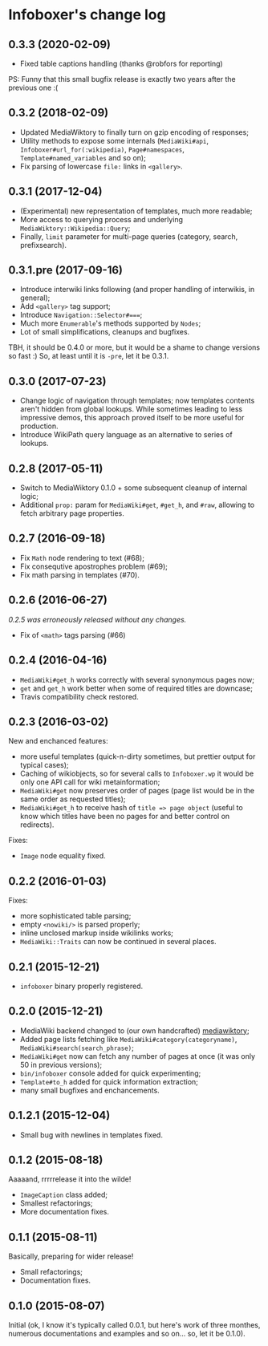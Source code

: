 # Infoboxer's change log

## 0.3.3 (2020-02-09)

* Fixed table captions handling (thanks @robfors for reporting)

PS: Funny that this small bugfix release is exactly two years after the previous one :(

## 0.3.2 (2018-02-09)

* Updated MediaWiktory to finally turn on gzip encoding of responses;
* Utility methods to expose some internals (`MediaWiki#api`, `Infoboxer#url_for(:wikipedia)`,
  `Page#namespaces`, `Template#named_variables` and so on);
* Fix parsing of lowercase `file:` links in `<gallery>`.

## 0.3.1 (2017-12-04)

* (Experimental) new representation of templates, much more readable;
* More access to querying process and underlying `MediaWiktory::Wikipedia::Query`;
* Finally, `limit` parameter for multi-page queries (category, search, prefixsearch).

## 0.3.1.pre (2017-09-16)

* Introduce interwiki links following (and proper handling of interwikis, in general);
* Add `<gallery>` tag support;
* Introduce `Navigation::Selector#===`;
* Much more `Enumerable`'s methods supported by `Nodes`;
* Lot of small simplifications, cleanups and bugfixes.

TBH, it should be 0.4.0 or more, but it would be a shame to change versions so fast :) So, at least
until it is `-pre`, let it be 0.3.1.

## 0.3.0 (2017-07-23)

* Change logic of navigation through templates; now templates contents aren't hidden from global
  lookups. While sometimes leading to less impressive demos, this approach proved itself to be more
  useful for production.
* Introduce WikiPath query language as an alternative to series of lookups.

## 0.2.8 (2017-05-11)

* Switch to MediaWiktory 0.1.0 + some subsequent cleanup of internal logic;
* Additional `prop:` param for `MediaWiki#get`, `#get_h`, and `#raw`, allowing to fetch arbitrary
  page properties.

## 0.2.7 (2016-09-18)

* Fix `Math` node rendering to text (#68);
* Fix consequtive apostrophes problem (#69);
* Fix math parsing in templates (#70).

## 0.2.6 (2016-06-27)

_0.2.5 was erroneously released without any changes._

* Fix of `<math>` tags parsing (#66)

## 0.2.4 (2016-04-16)

* `MediaWiki#get_h` works correctly with several synonymous pages now;
* `get` and `get_h` work better when some of required titles are downcase;
* Travis compatibility check restored.

## 0.2.3 (2016-03-02)

New and enchanced features:
* more useful templates (quick-n-dirty sometimes, but prettier output for
  typical cases);
* Caching of wikiobjects, so for several calls to `Infoboxer.wp` it would
  be only one API call for wiki metainformation;
* `MediaWiki#get` now preserves order of pages (page list would be in
  the same order as requested titles);
* `MediaWiki#get_h` to receive hash of `title => page object` (useful
  to know which titles have been no pages for and better control on
  redirects).

Fixes:
* `Image` node equality fixed.

## 0.2.2 (2016-01-03)

Fixes:
* more sophisticated table parsing;
* empty `<nowiki/>` is parsed properly;
* inline unclosed markup inside wikilinks works;
* `MediaWiki::Traits` can now be continued in several places.

## 0.2.1 (2015-12-21)

* `infoboxer` binary properly registered.

## 0.2.0 (2015-12-21)

* MediaWiki backend changed to (our own handcrafted)
  [mediawiktory](https://github.com/molybdenum-99/mediawiktory);
* Added page lists fetching like `MediaWiki#category(categoryname)`,
  `MediaWiki#search(search_phrase)`;
* `MediaWiki#get` now can fetch any number of pages at once (it was only
  50 in previous versions);
* `bin/infoboxer` console added for quick experimenting;
* `Template#to_h` added for quick information extraction;
* many small bugfixes and enchancements.

## 0.1.2.1 (2015-12-04)

* Small bug with newlines in templates fixed.

## 0.1.2 (2015-08-18)

Aaaaand, rrrrrelease it into the wilde!

* `ImageCaption` class added;
* Smallest refactorings;
* More documentation fixes.


## 0.1.1 (2015-08-11)

Basically, preparing for wider release!

* Small refactorings;
* Documentation fixes.

## 0.1.0 (2015-08-07)

Initial (ok, I know it's typically called 0.0.1, but here's work of
three monthes, numerous documentations and examples and so on... so, let
it be 0.1.0).
